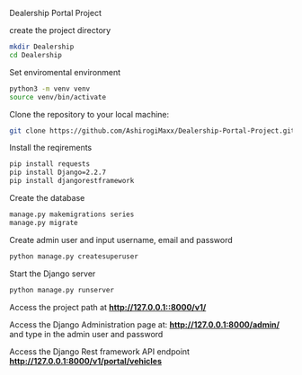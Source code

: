 Dealership Portal Project

create the project directory 

```bash
mkdir Dealership
cd Dealership
```

Set enviromental environment 

```bash
python3 -m venv venv
source venv/bin/activate
```

Clone the repository to your local machine:
```bash
git clone https://github.com/AshirogiMaxx/Dealership-Portal-Project.git
```

Install the reqirements 
```bash
pip install requests
pip install Django=2.2.7
pip install djangorestframework
```

Create the database
```bash
manage.py makemigrations series
manage.py migrate  
```

Create admin user and input username, email and password
```bash
python manage.py createsuperuser
```

Start the Django server
```bash
python manage.py runserver
```

Access the project path at **http://127.0.0.1::8000/v1/**

Access the Django Administration page at: **http://127.0.0.1:8000/admin/** and type in the admin user and password

Access the Django Rest framework API endpoint **http://127.0.0.1:8000/v1/portal/vehicles**


